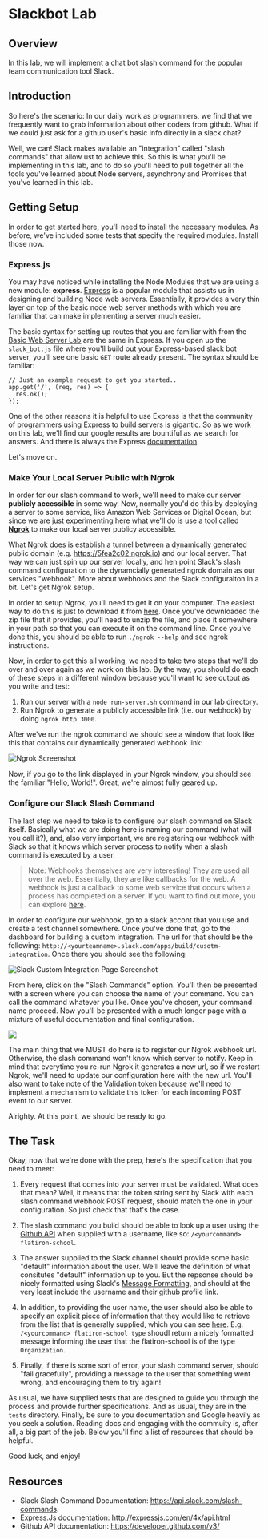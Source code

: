 Slackbot Lab
============

## Overview

In this lab, we will implement a chat bot slash command for the popular team communication tool Slack.

## Introduction

So here's the scenario: In our daily work as programmers, we find that we frequently want to grab information about other coders from github. What if we could just ask for a github user's basic info directly in a slack chat?

Well, we can! Slack makes available an "integration" called "slash commands" that allow ust to achieve this. So this is what you'll be implementing in this lab, and to do so you'll need to pull together all the tools you've learned about Node servers, asynchrony and Promises that you've learned in this lab.

## Getting Setup

In order to get started here, you'll need to install the necessary modules. As before, we've included some tests that specify the required modules. Install those now.

### Express.js

You may have noticed while installing the Node Modules that we are using a new module: **express**. [Express](http://expressjs.com/) is a popular module that assists us in designing and building Node web servers. Essentially, it provides a very thin layer on top of the basic node web server methods with which you are familiar that can make implementing a server much easier.

The basic syntax for setting up routes that you are familiar with from the [Basic Web Server Lab](https://github.com/learn-co-curriculum/node-js-basic-web-server) are the same in Express. If you open up the `slack_bot.js` file where you'll build out your Express-based slack bot server, you'll see one basic `GET` route already present. The syntax should be familiar:

```
// Just an example request to get you started..
app.get('/', (req, res) => {
  res.ok();
});
```

One of the other reasons it is helpful to use Express is that the community of programmers using Express to build servers is gigantic. So as we work on this lab, we'll find our google results are bountiful as we search for answers. And there is always the Express [documentation](http://expressjs.com/en/4x/api.html).

Let's move on.

### Make Your Local Server Public with Ngrok

In order for our slash command to work, we'll need to make our server **publicly accessible** in some way. Now, normally you'd do this by deploying a server to some service, like Amazon Web Services or Digital Ocean, but since we are just experimenting here what we'll do is use a tool called [**Ngrok**](http://ngrok.com) to make our local server publicy accessible. 

What Ngrok does is establish a tunnel between a dynamically generated public domain (e.g. https://5fea2c02.ngrok.io) and our local server. That way we can just spin up our server locally, and hen point Slack's slash command configuration to the dynamcially generated ngrok domain as our services "webhook". More about webhooks and the Slack configuraiton in a bit. Let's get Ngrok setup.

In order to setup Ngrok, you'll need to get it on your computer. The easiest way to do this is just to download it from [here](http://ngrok.com/download). Once you've downloaded the zip file that it provides, you'll need to unzip the file, and place it somewhere in your path so that you can execute it on the command line. Once you've done this, you should be able to run `./ngrok --help` and see ngrok instructions.

Now, in order to get this all working, we need to take two steps that we'll do over and over again as we work on this lab. By the way, you should do each of these steps in a different window because you'll want to see output as you write and test:

1. Run our server with a `node run-server.sh` command in our lab directory.
2. Run Ngrok to generate a publicly accessible link (i.e. our webhook) by doing `ngrok http 3000`.

After we've run the ngrok command we should see a window that look like this that contains our dynamically generated webhook link:

![Ngrok Screenshot](http://ezmiller.s3.amazonaws.com/public/images/flatiron-imgs/ngrok.png)

Now, if you go to the link displayed in your Ngrok window, you should see the familiar "Hello, World!". Great, we're almost fully geared up.

### Configure our Slack Slash Command

The last step we need to take is to configure our slash command on Slack itself. Basically what we are doing here is naming our command (what will you call it?), and, also very important, we are registering our webhook with Slack so that it knows which server process to notify when a slash command is executed by a user.

> Note: Webhooks themselves are very interesting! They are used all over the web. Essentially, they are like callbacks for the web. A webhook is just a callback to some web service that occurs when a process has completed on a server. If you want to find out more, you can explore [here](http://www.webhooks.org/).

In order to configure our webhook, go to a slack accont that you use and create a test channel somewhere. Once you've done that, go to the dashboard for building a custom integration. The url for that should be the following: `http://<yourteamname>.slack.com/apps/build/cusotm-integration`. Once there you should see the following:

![Slack Custom Integration Page Screenshot](https://ezmiller.s3.amazonaws.com/public/images/Custom_Integration__CodeCuts_Slack_2016-05-09_09-06-54.png)

From here, click on the "Slash Commands" option. You'll then be presented with a screen where you can choose the name of your command. You can call the command whatever you like. Once you've chosen, your command name proceed. Now you'll be presented with a much longer page with a mixture of useful documentation and final configuration.

![](https://ezmiller.s3.amazonaws.com/public/images/Slash_Commands__CodeCuts_Slack_2016-05-09_09-12-42.png)

The main thing that we MUST do here is to register our Ngrok webhook url. Otherwise, the slash command won't know which server to notify. Keep in mind that everytime you re-run Ngrok it generates a new url, so if we restart Ngrok, we'll need to update our configuration here with the new url. You'll also want to take note of the Validation token because we'll need to implement a mechanism to validate this token for each incoming POST event to our server.

Alrighty. At this point, we should be ready to go.

## The Task

Okay, now that we're done with the prep, here's the specification that you need to meet:

1. Every request that comes into your server must be validated. What does that mean? Well, it means that the token string sent by Slack with each slash command webhook POST request, should match the one in your configuration. So just check that that's the case.

2. The slash command you build should be able to look up a user using the [Github API](https://developer.github.com/v3/) when supplied with a username, like so: `/<yourcommand> flatiron-school`.

3. The answer supplied to the Slack channel should provide some basic "default" information about the user. We'll leave the definition of what consitutes "default" information up to you. But the repsonse should be nicely formatted using Slack's [Message Formatting](https://api.slack.com/docs/formatting), and should at the very least include the username and their github profile link.

4. In addition, to providing the user name, the user should also be able to specify an explicit piece of information that they would like to retrieve from the list that is generally supplied, which you can see [here](https://api.github.com/users/flatiron-school). E.g. `/<yourcommand> flatiron-school type` shoudl return a nicely formatted message informing the user that the flatiron-school is of the type `Organization`.

5. Finally, if there is some sort of error, your slash command server, should "fail gracefully", providing a message to the user that something went wrong, and encouraging them to try again!

As usual, we have supplied tests that are designed to guide you through the process and provide further specifications. And as usual, they are in the `tests` directory. Finally, be sure to you documentation and Google heavily as you seek a solution. Reading docs and engaging with the commuity is, after all, a big part of the job. Below you'll find a list of resources that should be helpful.

Good luck, and enjoy!

## Resources

* Slack Slash Command Documentation: https://api.slack.com/slash-commands.
* Express.Js documentation: http://expressjs.com/en/4x/api.html
* Github API documentation: https://developer.github.com/v3/
